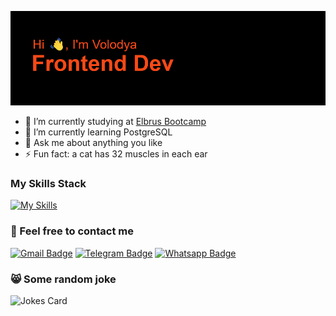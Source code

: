 ![Greeting](https://github.com/vVolodya/vVolodya/blob/main/header.png?raw=true)

- 🔭 I’m currently studying at [Elbrus Bootcamp](https://elbrusboot.camp/)
- 🌱 I’m currently learning PostgreSQL
- 💬 Ask me about anything you like
- ⚡ Fun fact: a cat has 32 muscles in each ear

### My Skills Stack
[![My Skills](https://skillicons.dev/icons?i=js,postgres,html,css,tailwind,bash,git,github&perline=10)](https://skillicons.dev)

### 💬 Feel free to contact me
[![Gmail Badge](https://img.shields.io/badge/Gmail-D14836?style=for-the-badge&logo=gmail&logoColor=white)](mailto:vladimir.yevseev@gmail.com)
[![Telegram Badge](https://img.shields.io/badge/Telegram-2CA5E0?style=for-the-badge&logo=telegram&logoColor=white)](https://t.me/vVladimirEvseev)
[![Whatsapp Badge](https://img.shields.io/badge/WhatsApp-25D366?style=for-the-badge&logo=whatsapp&logoColor=white)](https://wa.me/+79996144871)

### 😸 Some random joke
![Jokes Card](https://readme-jokes.vercel.app/api)




